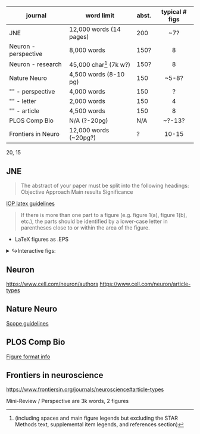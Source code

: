| journal              | word limit                        | abst. | typical # figs |
| -------------------- | --------------------------------- | ----- |:--------------:|
| JNE                  | 12,000 words (14 pages)           | 200   |      ~7?       |
| Neuron - perspective | 8,000 words                       | 150?  |       8        |
| Neuron - research    | 45,000 char[^neur_re_lim] (7k w?) | 150?  |       8        |
| Nature Neuro         | 4,500 words (8-10 pg)             | 150   |     ~5-8?      |
| "" - perspective     | 4,000 words                       | 150   |       ?        |
| "" - letter          | 2,000 words                       | 150   |       4        |
| "" - article         | 4,500 words                       | 150   |       8        |
| PLOS Comp Bio        | N/A (?-20pg)                      | N/A   |     ~?-13?     |
| Frontiers in Neuro   | 12,000 words (~20pg?)             | ?     |     10-15      |

20, 15
[^neur_re_lim]: (including spaces and main figure legends but excluding the STAR Methods text, supplemental item legends, and references section)

## JNE

> The abstract of your paper must be split into the following headings:
Objective
Approach
Main results
Significance

[IOP latex guidelines](https://www.math.drexel.edu/~rperline/snapshots/latex/IOPLaTeXGuidelines.pdf)

> If there is more than one part to a figure (e.g. figure 1(a), figure 1(b), etc.), the parts should be identified by a lower-case letter in parentheses close to or within the area of the figure.

- LaTeX figures as .EPS

<details><summary>↪Interactive figs:</summary>

> Interactive models should use the X3D standard. This is an open-source, XML-based format curated by the International Organisation for Standardization (ISO). By using the X3DOM javascript/CSS combination, X3D models can be incorporated directly into HTML without the need for browser plug-ins. This can be downloaded at https://www.x3dom.org.

> We strongly recommend the use of X3D/X3DOM but stand-alone interactive figures produced using alternative packages (such as Plotly https://plot.ly/ or Bokeh http://bokeh.pydata.org/) are also accepted.

> Authors interested in using this functionality need to create and supply the interactive model and an HTML file that presents the model, along with all .JS and .CSS files used.
</details>

## Neuron
https://www.cell.com/neuron/authors
https://www.cell.com/neuron/article-types

## Nature Neuro 

[Scope guidelines](https://www.nature.com/neuro/aims)

## PLOS Comp Bio

[Figure format info](https://journals.plos.org/ploscompbiol/s/figures)

## Frontiers in neuroscience
https://www.frontiersin.org/journals/neuroscience#article-types

Mini-Review / Perspective are 3k words, 2 figures 